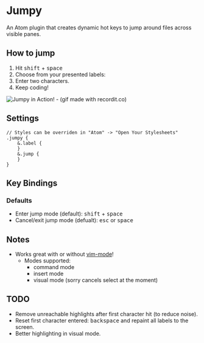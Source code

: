 # Jumpy
An Atom plugin that creates dynamic hot keys to jump around files across visible panes.

## How to jump
1. Hit <kbd>shift</kbd> + <kbd>space</kbd>
2. Choose from your presented labels:
3. Enter two characters.
4. Keep coding!

![Jumpy in Action! - (gif made with recordit.co)](https://raw.githubusercontent.com/DavidLGoldberg/jumpy/master/jumpy.gif)

## Settings
```less
// Styles can be overriden in "Atom" -> "Open Your Stylesheets"
.jumpy {
    &.label {
    }
    &.jump {
    }
}
```

## Key Bindings
### Defaults
* Enter jump mode (default): <kbd>shift</kbd> + <kbd>space</kbd>
* Cancel/exit jump mode (defualt): <kbd>esc</kbd> or <kbd>space</kbd>

## Notes
* Works great with or without [vim-mode](https://github.com/atom/vim-mode "vim-mode's Homepage")!
    * Modes supported:
        * command mode
        * insert mode
        * visual mode (sorry cancels select at the moment)

## TODO
* Remove unreachable highlights after first character hit (to reduce noise).
* Reset first character entered: <kbd>backspace</kbd> and repaint all
  labels to the screen.
* Better highlighting in visual mode.
